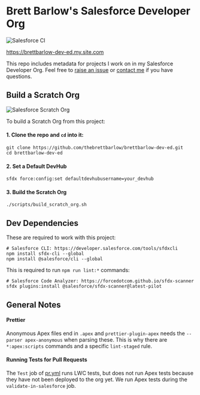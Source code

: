 # Brett Barlow's Salesforce Developer Org

![Salesforce CI](https://github.com/thebrettbarlow/brettbarlow-dev-ed/actions/workflows/salesforce-ci.yml/badge.svg)

https://brettbarlow-dev-ed.my.site.com

This repo includes metadata for projects I work on in my Salesforce Developer Org. Feel free to [raise an issue](https://github.com/thebrettbarlow/brettbarlow-dev-ed/issues) or [contact me](https://brettbarlow-dev-ed.my.site.com/contact) if you have questions.

## Build a Scratch Org

![Salesforce Scratch Org](https://github.com/thebrettbarlow/brettbarlow-dev-ed/actions/workflows/salesforce-scratch.yml/badge.svg)

To build a Scratch Org from this project:

#### 1. Clone the repo and `cd` into it:

```shell
git clone https://github.com/thebrettbarlow/brettbarlow-dev-ed.git
cd brettbarlow-dev-ed
```

#### 2. Set a Default DevHub

```shell
sfdx force:config:set defaultdevhubusername=your_devhub
```

#### 3. Build the Scratch Org

```shell
./scripts/build_scratch_org.sh
```

## Dev Dependencies

These are required to work with this project:

```shell
# Salesforce CLI: https://developer.salesforce.com/tools/sfdxcli
npm install sfdx-cli --global
npm install @salesforce/cli --global
```

This is required to run `npm run lint:*` commands:

```shell
# Salesforce Code Analyzer: https://forcedotcom.github.io/sfdx-scanner
sfdx plugins:install @salesforce/sfdx-scanner@latest-pilot
```

## General Notes

#### Prettier

Anonymous Apex files end in `.apex` and `prettier-plugin-apex` needs the
`--parser apex-anonymous` when parsing these. This is why there are `*:apex:scripts`
commands and a specific `lint-staged` rule.

#### Running Tests for Pull Requests

The `Test` job of [pr.yml](./.github/workflows/pr.yml) runs LWC tests, but does not
run Apex tests because they have not been deployed to the org yet. We run Apex tests
during the `validate-in-salesforce` job.
